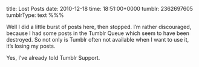 title: Lost Posts
date: 2010-12-18
time: 18:51:00+0000
tumblr: 2362697605
tumblrType: text
%%%

Well I did a little burst of posts here, then stopped. I’m rather discouraged, because I had some posts in the Tumblr Queue which seem to have been destroyed. So not only is Tumblr often not available when I want to use it, it’s losing my posts. 

Yes, I’ve already told Tumblr Support. 
